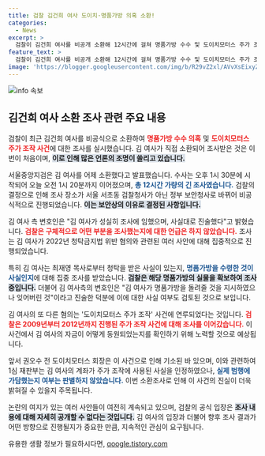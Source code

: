 ```yaml
---
title: 검찰 김건희 여사 도이치·명품가방 의혹 소환!
categories:
  - News
excerpt: >
  검찰이 김건희 여사를 비공개 소환해 12시간에 걸쳐 명품가방 수수 및 도이치모터스 주가 조작 의혹을 조사했습니다. 김 여사는 성실히 임했다는 입장을 밝혔습니다. 이 사건의 진실은 과연 무엇일까요?
feature_text: >
  검찰이 김건희 여사를 비공개 소환해 12시간에 걸쳐 명품가방 수수 및 도이치모터스 주가 조작 의혹을 조사했습니다. 김 여사는 성실히 임했다는 입장을 밝혔습니다. 이 사건의 진실은 과연 무엇일까요?
image: 'https://blogger.googleusercontent.com/img/b/R29vZ2xl/AVvXsEixyZcFfHzMRdzZMjFBmAUKJYCLCGyLL1o632UiGVXcaFdKo_bkvkuCioo0uUKlGfBVcT3P84aROyZIXSBEx3Aw5nCQ3pTgDom1WDC4m8eifvWiAmWEEVb4x6G_l8C0QH225ldMjyaFvpxGEBGNO37VmDTDMHGhJPq73UglMfDca1-0aw/s1600/blogspot.png'
---
```


<p><img src="https://blogger.googleusercontent.com/img/b/R29vZ2xl/AVvXsEixyZcFfHzMRdzZMjFBmAUKJYCLCGyLL1o632UiGVXcaFdKo_bkvkuCioo0uUKlGfBVcT3P84aROyZIXSBEx3Aw5nCQ3pTgDom1WDC4m8eifvWiAmWEEVb4x6G_l8C0QH225ldMjyaFvpxGEBGNO37VmDTDMHGhJPq73UglMfDca1-0aw/s1600/blogspot.png" alt="info 속보" /></p>

<h2 data-ke-size="size26">김건희 여사 소환 조사 관련 주요 내용</h2>

<p data-ke-size="size16"></p>

<p>검찰이 최근 김건희 여사를 비공식으로 소환하여 <b><span style="color: #ee2323;">명품가방 수수 의혹</span></b> 및 <b><span style="color: #ee2323;">도이치모터스 주가 조작 사건</span></b>에 대한 조사를 실시했습니다. 김 여사가 직접 소환되어 조사받은 것은 이번이 처음이며, <b><span style="background-color: #21538527;">이로 인해 많은 언론의 조명이 쏠리고 있습니다.</span></b> </p>

<p data-ke-size="size16"></p>

<p>서울중앙지검은 김 여사를 어제 소환했다고 발표했습니다. 수사는 오후 1시 30분에 시작되어 오늘 오전 1시 20분까지 이어졌으며, <b><span style="color: #1a5490;">총 12시간 가량의 긴 조사였습니다.</span></b> 검찰의 결정으로 인해 조사 장소가 서울 서초동 검찰청사가 아닌 정부 보안청사로 바뀌어 비공식적으로 진행되었습니다. <b><span style="background-color: #21538527;"> 이는 보안상의 이유로 결정된 사항입니다.</span></b></p>

<p data-ke-size="size16"></p>

<p>김 여사 측 변호인은 "김 여사가 성실히 조사에 임했으며, 사실대로 진술했다"고 밝혔습니다. <b><span style="color: #ee2323;">검찰은 구체적으로 어떤 부분을 조사했는지에 대한 언급은 하지 않았습니다.</span></b> 조사는 김 여사가 2022년 청탁금지법 위반 혐의와 관련된 여러 사안에 대해 집중적으로 진행되었습니다. </p>

<p data-ke-size="size16"></p>

<p>특히 김 여사는 최재영 목사로부터 청탁을 받은 사실이 있는지, <b><span style="color: #1a5490;">명품가방을 수령한 것이 사실인지</span></b>에 대해 집중 조사를 받았습니다. <b><span style="background-color: #21538527;">검찰은 해당 명품가방의 실물을 확보하여 조사 중입니다.</span></b> 더불어 김 여사측의 변호인은 "김 여사가 명품가방을 돌려줄 것을 지시하였으나 잊어버린 것"이라고 진술한 덕분에 이에 대한 사실 여부도 검토된 것으로 보입니다.</p>

<p data-ke-size="size16"></p>

<p>김 여사의 또 다른 혐의는 '도이치모터스 주가 조작' 사건에 연루되었다는 것입니다. <b><span style="color: #ee2323;">검찰은 2009년부터 2012년까지 진행된 주가 조작 사건에 대해 조사를 이어갔습니다.</span></b> 이 사건에서 김 여사의 자금이 어떻게 동원되었는지를 확인하기 위해 노력할 것으로 예상됩니다. </p>

<p data-ke-size="size16"></p>

<p>앞서 권오수 전 도이치모터스 회장은 이 사건으로 인해 기소된 바 있으며, 이와 관련하여 1심 재판부는 김 여사의 계좌가 주가 조작에 사용된 사실을 인정하였으나, <b><span style="color: #1a5490;">실제 범행에 가담했는지 여부는 판별하지 않았습니다.</span></b> 이번 소환조사로 인해 이 사건의 진실이 더욱 밝혀질 수 있을지 주목됩니다.</p>

<p data-ke-size="size16"></p>

<p>논란의 여지가 있는 여러 사안들이 여전히 계속되고 있으며, 검찰의 공식 입장은 <b><span style="background-color: #21538527;">조사 내용에 대해 자세히 공개할 수 없다는 것입니다.</span></b> 김 여사의 입장과 더불어 향후 조사 결과가 어떤 방향으로 진행될지가 중요한 만큼, 지속적인 관심이 요구됩니다.</p>
유용한 생활 정보가 필요하시다면, <a href="https://qoogle.tistory.com" rel="dofollow">qoogle.tistory.com</a>


